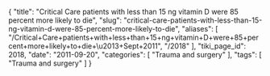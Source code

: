 {
    "title": "Critical Care patients with less than 15 ng vitamin D were 85 percent more likely to die",
    "slug": "critical-care-patients-with-less-than-15-ng-vitamin-d-were-85-percent-more-likely-to-die",
    "aliases": [
        "/Critical+Care+patients+with+less+than+15+ng+vitamin+D+were+85+percent+more+likely+to+die+\u2013+Sept+2011",
        "/2018"
    ],
    "tiki_page_id": 2018,
    "date": "2011-09-20",
    "categories": [
        "Trauma and surgery"
    ],
    "tags": [
        "Trauma and surgery"
    ]
}